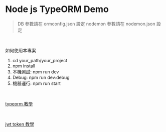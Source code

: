 # Node js TypeORM Demo

> DB 參數請在 ormconfig.json 設定
> nodemon 參數請在 nodemon.json 設定

<br>

如何使用本專案<br>

1. cd your_path/your_project
2. npm install
3. 本機測試: npm run dev
4. Debug: npm run dev:debug
5. 機器運行: npm run start

<br>

[typeorm 教學](https://www.bookstack.cn/read/TypeORM-0.2.20-zh/connection-options.md)

<br>

[jwt token 教學](https://pjchender.dev/webdev/note-jwt/)
